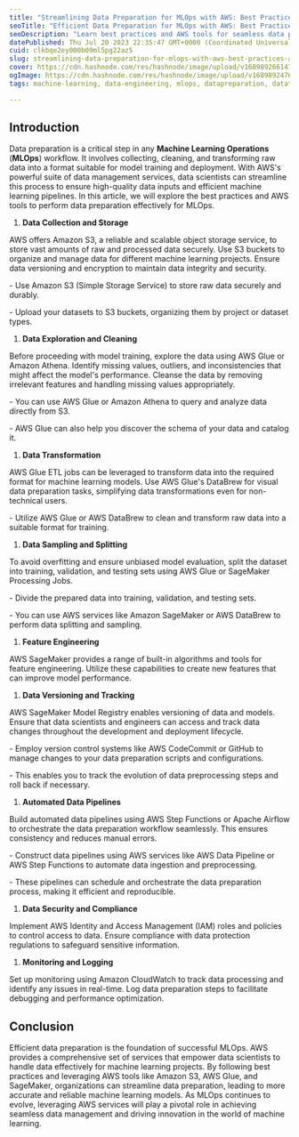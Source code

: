 ```yaml
---
title: "Streamlining Data Preparation for MLOps with AWS: Best Practices and Tools"
seoTitle: "Efficient Data Preparation for MLOps with AWS: Best Practices and Tool"
seoDescription: "Learn best practices and AWS tools for seamless data preparation in MLOps. Streamline your machine learning projects with efficient data management on AWS."
datePublished: Thu Jul 20 2023 22:35:47 GMT+0000 (Coordinated Universal Time)
cuid: clkbqe2ey000b09ml5pg22az5
slug: streamlining-data-preparation-for-mlops-with-aws-best-practices-and-tools
cover: https://cdn.hashnode.com/res/hashnode/image/upload/v1689892661475/f84dafa1-e4ae-463e-b12d-43f6021afa27.jpeg
ogImage: https://cdn.hashnode.com/res/hashnode/image/upload/v1689892476968/e58e16eb-192f-43b9-ba90-acdeaeecf086.jpeg
tags: machine-learning, data-engineering, mlops, datapreparation, datatransformation

---
```


## Introduction

Data preparation is a critical step in any **Machine Learning Operations** (**MLOps**) workflow. It involves collecting, cleaning, and transforming raw data into a format suitable for model training and deployment. With AWS's powerful suite of data management services, data scientists can streamline this process to ensure high-quality data inputs and efficient machine learning pipelines. In this article, we will explore the best practices and AWS tools to perform data preparation effectively for MLOps.

1. **Data Collection and Storage**
    

AWS offers Amazon S3, a reliable and scalable object storage service, to store vast amounts of raw and processed data securely. Use S3 buckets to organize and manage data for different machine learning projects. Ensure data versioning and encryption to maintain data integrity and security.

\- Use Amazon S3 (Simple Storage Service) to store raw data securely and durably.

\- Upload your datasets to S3 buckets, organizing them by project or dataset types.

1. **Data Exploration and Cleaning**
    

Before proceeding with model training, explore the data using AWS Glue or Amazon Athena. Identify missing values, outliers, and inconsistencies that might affect the model's performance. Cleanse the data by removing irrelevant features and handling missing values appropriately.

\- You can use AWS Glue or Amazon Athena to query and analyze data directly from S3.

\- AWS Glue can also help you discover the schema of your data and catalog it.

1. **Data Transformation**
    

AWS Glue ETL jobs can be leveraged to transform data into the required format for machine learning models. Use AWS Glue's DataBrew for visual data preparation tasks, simplifying data transformations even for non-technical users.

\- Utilize AWS Glue or AWS DataBrew to clean and transform raw data into a suitable format for training.

1. **Data Sampling and Splitting**
    

To avoid overfitting and ensure unbiased model evaluation, split the dataset into training, validation, and testing sets using AWS Glue or SageMaker Processing Jobs.

\- Divide the prepared data into training, validation, and testing sets.

\- You can use AWS services like Amazon SageMaker or AWS DataBrew to perform data splitting and sampling.

1. **Feature Engineering**
    

AWS SageMaker provides a range of built-in algorithms and tools for feature engineering. Utilize these capabilities to create new features that can improve model performance.

1. **Data Versioning and Tracking**
    

AWS SageMaker Model Registry enables versioning of data and models. Ensure that data scientists and engineers can access and track data changes throughout the development and deployment lifecycle.

\- Employ version control systems like AWS CodeCommit or GitHub to manage changes to your data preparation scripts and configurations.

\- This enables you to track the evolution of data preprocessing steps and roll back if necessary.

1. **Automated Data Pipelines**
    

Build automated data pipelines using AWS Step Functions or Apache Airflow to orchestrate the data preparation workflow seamlessly. This ensures consistency and reduces manual errors.

\- Construct data pipelines using AWS services like AWS Data Pipeline or AWS Step Functions to automate data ingestion and preprocessing.

\- These pipelines can schedule and orchestrate the data preparation process, making it efficient and reproducible.

1. **Data Security and Compliance**
    

Implement AWS Identity and Access Management (IAM) roles and policies to control access to data. Ensure compliance with data protection regulations to safeguard sensitive information.

1. **Monitoring and Logging**
    

Set up monitoring using Amazon CloudWatch to track data processing and identify any issues in real-time. Log data preparation steps to facilitate debugging and performance optimization.

## Conclusion

Efficient data preparation is the foundation of successful MLOps. AWS provides a comprehensive set of services that empower data scientists to handle data effectively for machine learning projects. By following best practices and leveraging AWS tools like Amazon S3, AWS Glue, and SageMaker, organizations can streamline data preparation, leading to more accurate and reliable machine learning models. As MLOps continues to evolve, leveraging AWS services will play a pivotal role in achieving seamless data management and driving innovation in the world of machine learning.